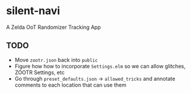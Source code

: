 # silent-navi
A Zelda OoT Randomizer Tracking App


## TODO

- Move `zootr.json` back into `public`
- Figure how how to incorporate `Settings.elm` so we can allow glitches, ZOOTR Settings, etc
- Go through `preset_defaults.json` -> `allowed_tricks` and annotate comments to each location that can use them

